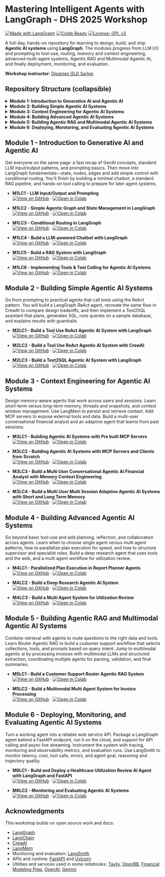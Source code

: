 # Mastering Intelligent Agents with LangGraph - DHS 2025 Workshop

[![Made with LangGraph](https://img.shields.io/badge/Made%20with-LangGraph-blue)](https://github.com/langchain-ai/langgraph)
[![Colab Ready](https://img.shields.io/badge/Run%20in-Colab-orange)](https://colab.research.google.com/github/dipanjanS/mastering-intelligent-agents-langgraph-workshop-dhs2025/tree/main)
[![License: GPL v3](https://img.shields.io/badge/License-GPLv3-blue.svg)](./LICENSE)

A full-day, hands-on repository for learning to design, build, and ship **Agentic AI systems** using **LangGraph**. The modules progress from LLM I/O and prompting to tool-use, routing, memory and context engineering, advanced multi-agent systems, Agentic RAG and Multimodal Agentic AI, and finally deployment, monitoring, and evaluation.

__Workshop instructor:__ [Dipanjan (DJ) Sarkar](https://www.linkedin.com/in/dipanjans/)


## Repository Structure (collapsible)

<details>
  <summary><strong>Module 1: Introduction to Generative AI and Agentic AI</strong></summary>

[![Open folder](https://img.shields.io/badge/Folder-open-181717?logo=github)](./Module-1-Introduction-to-Generative-AI-and-Agentic-AI)
[![Open README](https://img.shields.io/badge/README-open-0366d6?logo=markdown)](./Module-1-Introduction-to-Generative-AI-and-Agentic-AI/README.md)

</details>

<details>
  <summary><strong>Module 2: Building Simple Agentic AI Systems</strong></summary>

[![Open folder](https://img.shields.io/badge/Folder-open-181717?logo=github)](./Module-2-Building-Simple-Agentic-AI-Systems)
[![Open README](https://img.shields.io/badge/README-open-0366d6?logo=markdown)](./Module-2-Building-Simple-Agentic-AI-Systems/README.md)

</details>

<details>
  <summary><strong>Module 3: Context Engineering for Agentic AI Systems</strong></summary>

[![Open folder](https://img.shields.io/badge/Folder-open-181717?logo=github)](./Module-3-Context-Engineering-for-Agentic-AI-Systems)
[![Open README](https://img.shields.io/badge/README-open-0366d6?logo=markdown)](./Module-3-Context-Engineering-for-Agentic-AI-Systems/README.md)

</details>

<details>
  <summary><strong>Module 4: Building Advanced Agentic AI Systems</strong></summary>

[![Open folder](https://img.shields.io/badge/Folder-open-181717?logo=github)](./Module-4-Building-Advanced-Agentic-AI-Systems)
[![Open README](https://img.shields.io/badge/README-open-0366d6?logo=markdown)](./Module-4-Building-Advanced-Agentic-AI-Systems/README.md)

</details>

<details>
  <summary><strong>Module 5: Building Agentic RAG and Multimodal Agentic AI Systems</strong></summary>

[![Open folder](https://img.shields.io/badge/Folder-open-181717?logo=github)](./Module-5-Building-Agentic-RAG-and-Multimodal-Agentic-AI-Systems)
[![Open README](https://img.shields.io/badge/README-open-0366d6?logo=markdown)](./Module-5-Building-Agentic-RAG-and-Multimodal-Agentic-AI-Systems/README.md)

</details>

<details>
  <summary><strong>Module 6: Deploying, Monitoring, and Evaluating Agentic AI Systems</strong></summary>

[![Open folder](https://img.shields.io/badge/Folder-open-181717?logo=github)](./Module-6-Deploying-Monitoring-and-Evaluating-Agentic-AI-Systems)
[![Open README](https://img.shields.io/badge/README-open-0366d6?logo=markdown)](./Module-6-Deploying-Monitoring-and-Evaluating-Agentic-AI-Systems/README.md)

</details>



## Module 1 - Introduction to Generative AI and Agentic AI

Get everyone on the same page: a fast recap of GenAI concepts, standard LLM input/output patterns, and prompting basics. Then move into LangGraph fundamentals—state, nodes, edges and add simple control with conditional routing. You’ll finish by building a minimal chatbot, a standard RAG pipeline, and hands-on tool calling to prepare for later agent systems.

- **M1LC1 - LLM Input/Output and Prompting**  
  [![View on GitHub](https://img.shields.io/badge/GitHub-View%20Notebook-181717?logo=github)](https://github.com/dipanjanS/mastering-intelligent-agents-langgraph-workshop-dhs2025/blob/main/Module-1-Introduction-to-Generative-AI-and-Agentic-AI/M1LC1_LLM_Input_Output_and_Prompting.ipynb) ·
  [![Open in Colab](https://colab.research.google.com/assets/colab-badge.svg)](https://colab.research.google.com/github/dipanjanS/mastering-intelligent-agents-langgraph-workshop-dhs2025/blob/main/Module-1-Introduction-to-Generative-AI-and-Agentic-AI/M1LC1_LLM_Input_Output_and_Prompting.ipynb)

- **M1LC2 - Simple Agentic Graph and State Management in LangGraph**  
  [![View on GitHub](https://img.shields.io/badge/GitHub-View%20Notebook-181717?logo=github)](https://github.com/dipanjanS/mastering-intelligent-agents-langgraph-workshop-dhs2025/blob/main/Module-1-Introduction-to-Generative-AI-and-Agentic-AI/M1LC2_Simple_Agentic_Graph_and_State_Management_in_LangGraph.ipynb) ·
  [![Open in Colab](https://colab.research.google.com/assets/colab-badge.svg)](https://colab.research.google.com/github/dipanjanS/mastering-intelligent-agents-langgraph-workshop-dhs2025/blob/main/Module-1-Introduction-to-Generative-AI-and-Agentic-AI/M1LC2_Simple_Agentic_Graph_and_State_Management_in_LangGraph.ipynb)

- **M1LC3 - Conditional Routing in LangGraph**  
  [![View on GitHub](https://img.shields.io/badge/GitHub-View%20Notebook-181717?logo=github)](https://github.com/dipanjanS/mastering-intelligent-agents-langgraph-workshop-dhs2025/blob/main/Module-1-Introduction-to-Generative-AI-and-Agentic-AI/M1LC3_Conditional_Routing_in_LangGraph.ipynb) ·
  [![Open in Colab](https://colab.research.google.com/assets/colab-badge.svg)](https://colab.research.google.com/github/dipanjanS/mastering-intelligent-agents-langgraph-workshop-dhs2025/blob/main/Module-1-Introduction-to-Generative-AI-and-Agentic-AI/M1LC3_Conditional_Routing_in_LangGraph.ipynb)

- **M1LC4 - Build a LLM-powered Chatbot with LangGraph**  
  [![View on GitHub](https://img.shields.io/badge/GitHub-View%20Notebook-181717?logo=github)](https://github.com/dipanjanS/mastering-intelligent-agents-langgraph-workshop-dhs2025/blob/main/Module-1-Introduction-to-Generative-AI-and-Agentic-AI/M1LC4_Build_a_LLM_powered_Chatbot_with_LangGraph.ipynb) ·
  [![Open in Colab](https://colab.research.google.com/assets/colab-badge.svg)](https://colab.research.google.com/github/dipanjanS/mastering-intelligent-agents-langgraph-workshop-dhs2025/blob/main/Module-1-Introduction-to-Generative-AI-and-Agentic-AI/M1LC4_Build_a_LLM_powered_Chatbot_with_LangGraph.ipynb)

- **M1LC5 - Build a RAG System with LangGraph**  
  [![View on GitHub](https://img.shields.io/badge/GitHub-View%20Notebook-181717?logo=github)](https://github.com/dipanjanS/mastering-intelligent-agents-langgraph-workshop-dhs2025/blob/main/Module-1-Introduction-to-Generative-AI-and-Agentic-AI/M1LC5_Build_a_RAG_System_with_LangGraph.ipynb) ·
  [![Open in Colab](https://colab.research.google.com/assets/colab-badge.svg)](https://colab.research.google.com/github/dipanjanS/mastering-intelligent-agents-langgraph-workshop-dhs2025/blob/main/Module-1-Introduction-to-Generative-AI-and-Agentic-AI/M1LC5_Build_a_RAG_System_with_LangGraph.ipynb)

- **M1LC6 - Implementing Tools & Tool Calling for Agentic AI Systems**  
  [![View on GitHub](https://img.shields.io/badge/GitHub-View%20Notebook-181717?logo=github)](https://github.com/dipanjanS/mastering-intelligent-agents-langgraph-workshop-dhs2025/blob/main/Module-1-Introduction-to-Generative-AI-and-Agentic-AI/M1LC6_Implementing_Tools_%26_Tool_Calling_for_Agentic_AI_Systems.ipynb) ·
  [![Open in Colab](https://colab.research.google.com/assets/colab-badge.svg)](https://colab.research.google.com/github/dipanjanS/mastering-intelligent-agents-langgraph-workshop-dhs2025/blob/main/Module-1-Introduction-to-Generative-AI-and-Agentic-AI/M1LC6_Implementing_Tools_%26_Tool_Calling_for_Agentic_AI_Systems.ipynb)

## Module 2 - Building Simple Agentic AI Systems

Go from prompting to practical agents that call tools using the ReAct pattern. You will build a LangGraph ReAct agent, recreate the same flow in CrewAI to compare design tradeoffs, and then implement a Text2SQL assistant that plans, generates SQL, runs queries on a sample database, and explains results with guardrails.

- **M2LC1 - Build a Tool Use ReAct Agentic AI System with LangGraph**  
  [![View on GitHub](https://img.shields.io/badge/GitHub-View%20Notebook-181717?logo=github)](https://github.com/dipanjanS/mastering-intelligent-agents-langgraph-workshop-dhs2025/blob/main/Module-2-Building-Simple-Agentic-AI-Systems/M2LC1_Build_a_Tool_Use_ReAct_Agentic_AI_System_with_LangGraph.ipynb) ·
  [![Open in Colab](https://colab.research.google.com/assets/colab-badge.svg)](https://colab.research.google.com/github/dipanjanS/mastering-intelligent-agents-langgraph-workshop-dhs2025/blob/main/Module-2-Building-Simple-Agentic-AI-Systems/M2LC1_Build_a_Tool_Use_ReAct_Agentic_AI_System_with_LangGraph.ipynb)

- **M2LC2 - Build a Tool Use ReAct Agentic AI System with CrewAI**  
  [![View on GitHub](https://img.shields.io/badge/GitHub-View%20Notebook-181717?logo=github)](https://github.com/dipanjanS/mastering-intelligent-agents-langgraph-workshop-dhs2025/blob/main/Module-2-Building-Simple-Agentic-AI-Systems/M2LC2_Build_a_Tool_Use_ReAct_Agentic_AI_System_with_CrewAI.ipynb) ·
  [![Open in Colab](https://colab.research.google.com/assets/colab-badge.svg)](https://colab.research.google.com/github/dipanjanS/mastering-intelligent-agents-langgraph-workshop-dhs2025/blob/main/Module-2-Building-Simple-Agentic-AI-Systems/M2LC2_Build_a_Tool_Use_ReAct_Agentic_AI_System_with_CrewAI.ipynb)

- **M2LC3 - Build a Text2SQL Agentic AI System with LangGraph**  
  [![View on GitHub](https://img.shields.io/badge/GitHub-View%20Notebook-181717?logo=github)](https://github.com/dipanjanS/mastering-intelligent-agents-langgraph-workshop-dhs2025/blob/main/Module-2-Building-Simple-Agentic-AI-Systems/M2LC3_Build_a_Text2SQL_Agentic_AI_System_with_LangGraph.ipynb) ·
  [![Open in Colab](https://colab.research.google.com/assets/colab-badge.svg)](https://colab.research.google.com/github/dipanjanS/mastering-intelligent-agents-langgraph-workshop-dhs2025/blob/main/Module-2-Building-Simple-Agentic-AI-Systems/M2LC3_Build_a_Text2SQL_Agentic_AI_System_with_LangGraph.ipynb)

## Module 3 - Context Engineering for Agentic AI Systems

Design memory-aware agents that work across users and sessions. Learn short-term versus long-term memory, threads and snapshots, and context window management. Use LangMem to persist and retrieve context. Add MCP servers to expose external tools and data. Build a multi-user conversational financial analyst and an adaptive agent that learns from past sessions.

- **M3LC1 - Building Agentic AI Systems with Pre built MCP Servers**  
  [![View on GitHub](https://img.shields.io/badge/GitHub-View%20Notebook-181717?logo=github)](https://github.com/dipanjanS/mastering-intelligent-agents-langgraph-workshop-dhs2025/blob/main/Module-3-Context-Engineering-for-Agentic-AI-Systems/M3LC1_Building_Agentic_AI_Systems_with_Pre_built_MCP_Servers.ipynb) ·
  [![Open in Colab](https://colab.research.google.com/assets/colab-badge.svg)](https://colab.research.google.com/github/dipanjanS/mastering-intelligent-agents-langgraph-workshop-dhs2025/blob/main/Module-3-Context-Engineering-for-Agentic-AI-Systems/M3LC1_Building_Agentic_AI_Systems_with_Pre_built_MCP_Servers.ipynb)

- **M3LC2 - Building Agentic AI Systems with MCP Servers and Clients from Scratch**  
  [![View on GitHub](https://img.shields.io/badge/GitHub-View%20Notebook-181717?logo=github)](https://github.com/dipanjanS/mastering-intelligent-agents-langgraph-workshop-dhs2025/blob/main/Module-3-Context-Engineering-for-Agentic-AI-Systems/M3LC2_Building_Agentic_AI_Systems_with_MCP_Servers_and_Clients_from_Scratch.ipynb) ·
  [![Open in Colab](https://colab.research.google.com/assets/colab-badge.svg)](https://colab.research.google.com/github/dipanjanS/mastering-intelligent-agents-langgraph-workshop-dhs2025/blob/main/Module-3-Context-Engineering-for-Agentic-AI-Systems/M3LC2_Building_Agentic_AI_Systems_with_MCP_Servers_and_Clients_from_Scratch.ipynb)

- **M3LC3 - Build a Multi User Conversational Agentic AI Financial Analyst with Memory Context Engineering**  
  [![View on GitHub](https://img.shields.io/badge/GitHub-View%20Notebook-181717?logo=github)](https://github.com/dipanjanS/mastering-intelligent-agents-langgraph-workshop-dhs2025/blob/main/Module-3-Context-Engineering-for-Agentic-AI-Systems/M3LC3_Build_a_Multi_User_Conversational_Agentic_AI_Financial_Analyst_with_Memory_Context_Engineering.ipynb) ·
  [![Open in Colab](https://colab.research.google.com/assets/colab-badge.svg)](https://colab.research.google.com/github/dipanjanS/mastering-intelligent-agents-langgraph-workshop-dhs2025/blob/main/Module-3-Context-Engineering-for-Agentic-AI-Systems/M3LC3_Build_a_Multi_User_Conversational_Agentic_AI_Financial_Analyst_with_Memory_Context_Engineering.ipynb)

- **M3LC4 - Build a Multi User Multi Session Adaptive Agentic AI Systems with Short and Long Term Memory**  
  [![View on GitHub](https://img.shields.io/badge/GitHub-View%20Notebook-181717?logo=github)](https://github.com/dipanjanS/mastering-intelligent-agents-langgraph-workshop-dhs2025/blob/main/Module-3-Context-Engineering-for-Agentic-AI-Systems/M3LC4_Build_a_Multi_User_Multi_Session_Adaptive_Agentic_AI_Systems_with_Short_and_Long_Term_Memory.ipynb) ·
  [![Open in Colab](https://colab.research.google.com/assets/colab-badge.svg)](https://colab.research.google.com/github/dipanjanS/mastering-intelligent-agents-langgraph-workshop-dhs2025/blob/main/Module-3-Context-Engineering-for-Agentic-AI-Systems/M3LC4_Build_a_Multi_User_Multi_Session_Adaptive_Agentic_AI_Systems_with_Short_and_Long_Term_Memory.ipynb)

## Module 4 - Building Advanced Agentic AI Systems

Go beyond basic tool-use and add planning, reflection, and collaboration across agents. Learn when to choose single agent versus multi agent patterns, how to parallelize plan execution for speed, and how to structure supervisor and specialist roles. Build a deep research agent that uses tools and the web, and a multi agent workflow for utilization review.

- **M4LC1 - Parallelized Plan Execution in Report Planner Agents**  
  [![View on GitHub](https://img.shields.io/badge/GitHub-View%20Notebook-181717?logo=github)](https://github.com/dipanjanS/mastering-intelligent-agents-langgraph-workshop-dhs2025/blob/main/Module-4-Building-Advanced-Agentic-AI-Systems/M4LC1_Parallelized_Plan_Execution_in_Report_Planner_Agents.ipynb) ·
  [![Open in Colab](https://colab.research.google.com/assets/colab-badge.svg)](https://colab.research.google.com/github/dipanjanS/mastering-intelligent-agents-langgraph-workshop-dhs2025/blob/main/Module-4-Building-Advanced-Agentic-AI-Systems/M4LC1_Parallelized_Plan_Execution_in_Report_Planner_Agents.ipynb)

- **M4LC2 - Build a Deep Research Agentic AI System**  
  [![View on GitHub](https://img.shields.io/badge/GitHub-View%20Notebook-181717?logo=github)](https://github.com/dipanjanS/mastering-intelligent-agents-langgraph-workshop-dhs2025/blob/main/Module-4-Building-Advanced-Agentic-AI-Systems/M4LC2_Build_a_Deep_Research_Agentic_AI_System.ipynb) ·
  [![Open in Colab](https://colab.research.google.com/assets/colab-badge.svg)](https://colab.research.google.com/github/dipanjanS/mastering-intelligent-agents-langgraph-workshop-dhs2025/blob/main/Module-4-Building-Advanced-Agentic-AI-Systems/M4LC2_Build_a_Deep_Research_Agentic_AI_System.ipynb)

- **M4LC3 - Build a Multi Agent System for Utilization Review**  
  [![View on GitHub](https://img.shields.io/badge/GitHub-View%20Notebook-181717?logo=github)](https://github.com/dipanjanS/mastering-intelligent-agents-langgraph-workshop-dhs2025/blob/main/Module-4-Building-Advanced-Agentic-AI-Systems/M4LC3_Build_a_Multi_Agent_System_for_Utilization_Review.ipynb) ·
  [![Open in Colab](https://colab.research.google.com/assets/colab-badge.svg)](https://colab.research.google.com/github/dipanjanS/mastering-intelligent-agents-langgraph-workshop-dhs2025/blob/main/Module-4-Building-Advanced-Agentic-AI-Systems/M4LC3_Build_a_Multi_Agent_System_for_Utilization_Review.ipynb)

## Module 5 - Building Agentic RAG and Multimodal Agentic AI Systems

Combine retrieval with agents to route questions to the right data and tools. Learn Router Agentic RAG to build a customer support workflow that selects collections, tools, and prompts based on query intent. Jump to multimodal agentic ai by processing invoices with multimodal LLMs and structured extraction, coordinating multiple agents for parsing, validation, and final summaries.

- **M5LC1 - Build a Customer Support Router Agentic RAG System**  
  [![View on GitHub](https://img.shields.io/badge/GitHub-View%20Notebook-181717?logo=github)](https://github.com/dipanjanS/mastering-intelligent-agents-langgraph-workshop-dhs2025/blob/main/Module-5-Building-Agentic-RAG-and-Multimodal-Agentic-AI-Systems/M5LC1_Build_a_Customer_Support_Router_Agentic_RAG_System.ipynb) ·
  [![Open in Colab](https://colab.research.google.com/assets/colab-badge.svg)](https://colab.research.google.com/github/dipanjanS/mastering-intelligent-agents-langgraph-workshop-dhs2025/blob/main/Module-5-Building-Agentic-RAG-and-Multimodal-Agentic-AI-Systems/M5LC1_Build_a_Customer_Support_Router_Agentic_RAG_System.ipynb)

- **M5LC2 - Build a Multimodal Multi Agent System for Invoice Processing**  
  [![View on GitHub](https://img.shields.io/badge/GitHub-View%20Notebook-181717?logo=github)](https://github.com/dipanjanS/mastering-intelligent-agents-langgraph-workshop-dhs2025/blob/main/Module-5-Building-Agentic-RAG-and-Multimodal-Agentic-AI-Systems/M5LC2_Build_a_Multimodal_Multi_Agent_System_for_Invoice_Processing.ipynb) ·
  [![Open in Colab](https://colab.research.google.com/assets/colab-badge.svg)](https://colab.research.google.com/github/dipanjanS/mastering-intelligent-agents-langgraph-workshop-dhs2025/blob/main/Module-5-Building-Agentic-RAG-and-Multimodal-Agentic-AI-Systems/M5LC2_Build_a_Multimodal_Multi_Agent_System_for_Invoice_Processing.ipynb)

## Module 6 - Deploying, Monitoring, and Evaluating Agentic AI Systems

Turn a working agent into a reliable web service API. Package a LangGraph agent behind a FastAPI endpoint, run it on the cloud, and support for API calling and async live streaming. Instrument the system with tracing, monitoring and observability metrics, and evaluation runs. Use LangSmith to monitor latency, cost, tool calls, errors, and agent goal, reasoning and trajectory quality.

- **M6LC1 - Build and Deploy a Healthcare Utilization Review AI Agent with LangGraph and FastAPI**  
  [![View on GitHub](https://img.shields.io/badge/GitHub-View%20Notebook-181717?logo=github)](https://github.com/dipanjanS/mastering-intelligent-agents-langgraph-workshop-dhs2025/blob/main/Module-6-Deploying-Monitoring-and-Evaluating-Agentic-AI-Systems/M6LC1_Build_and_Deploy_a_Healthcare_Utilization_Review_AI_Agent_with_LangGraph_and_FastAPI.ipynb) ·
  [![Open in Colab](https://colab.research.google.com/assets/colab-badge.svg)](https://colab.research.google.com/github/dipanjanS/mastering-intelligent-agents-langgraph-workshop-dhs2025/blob/main/Module-6-Deploying-Monitoring-and-Evaluating-Agentic-AI-Systems/M6LC1_Build_and_Deploy_a_Healthcare_Utilization_Review_AI_Agent_with_LangGraph_and_FastAPI.ipynb)

- **M6LC2 - Monitoring and Evaluating Agentic AI Systems**  
  [![View on GitHub](https://img.shields.io/badge/GitHub-View%20Notebook-181717?logo=github)](https://github.com/dipanjanS/mastering-intelligent-agents-langgraph-workshop-dhs2025/blob/main/Module-6-Deploying-Monitoring-and-Evaluating-Agentic-AI-Systems/M6LC2_Monitoring_and_Evaluating_Agentic_AI_Systems.ipynb) ·
  [![Open in Colab](https://colab.research.google.com/assets/colab-badge.svg)](https://colab.research.google.com/github/dipanjanS/mastering-intelligent-agents-langgraph-workshop-dhs2025/blob/main/Module-6-Deploying-Monitoring-and-Evaluating-Agentic-AI-Systems/M6LC2_Monitoring_and_Evaluating_Agentic_AI_Systems.ipynb)


## Acknowledgments

This workshop builds on open source work and docs:

- [LangGraph](https://github.com/langchain-ai/langgraph)
- [LangChain](https://github.com/langchain-ai/langchain)
- [CrewAI](https://github.com/joaomdmoura/crewai)
- [LangMem](https://github.com/langchain-ai/langmem)
- Monitoring and evaluation: [LangSmith](https://www.langchain.com/langsmith)
- APIs and runtime: [FastAPI](https://github.com/tiangolo/fastapi) and [Uvicorn](https://github.com/encode/uvicorn)
- Utilities and services used in some notebooks: [Tavily](https://github.com/tavilyhq/tavily-python), [OpenBB](https://github.com/OpenBB-finance/OpenBB), [Financial Modeling Prep](https://financialmodelingprep.com/), [OpenAI](https://openai.com/), [Gemini](https://ai.google.dev/)



